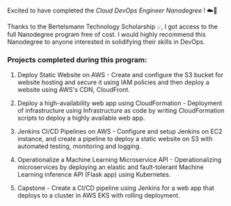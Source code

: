 Excited to have completed the *Cloud DevOps Engineer Nanodegree* ! ☁️🚀

Thanks to the Bertelsmann Technology Scholarship 💡, I got access to the full Nanodegree program free of cost. I would highly recommend this Nanodegree to anyone interested in solidifying their skills in DevOps.

### Projects completed during this program:

1. Deploy Static Website on AWS - Create and configure the S3 bucket for website hosting and secure it using IAM policies and then deploy a website using AWS's CDN, CloudFront.

2. Deploy a high-availability web app using CloudFormation - Deployment of infrastructure using Infrastructure as code by writing CloudFormation scripts to deploy a highly available web app.

3. Jenkins CI/CD Pipelines on AWS - Configure and setup Jenkins on EC2 instance, and create a pipeline to deploy a static website on S3 with automated testing, monitoring and logging.

4. Operationalize a Machine Learning Microservice API - Operationalizing microservices by deploying an elastic and fault-tolerant Machine Learning inference API (Flask app) using Kubernetes.

5. Capstone - Create a CI/CD pipeline using Jenkins for a web app that deploys to a cluster in AWS EKS with rolling deployment.
